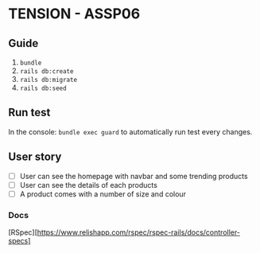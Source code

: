# TENSION - ASSP06

## Guide
1. `bundle`
2. `rails db:create`
3. `rails db:migrate`
4. `rails db:seed`

## Run test
In the console: `bundle exec guard` to automatically run test every changes.

## **User story**

* [ ] User can see the homepage with navbar and some trending products
* [ ] User can see the details of each products
* [ ] A product comes with a number of size and colour

### Docs
[RSpec][https://www.relishapp.com/rspec/rspec-rails/docs/controller-specs]
